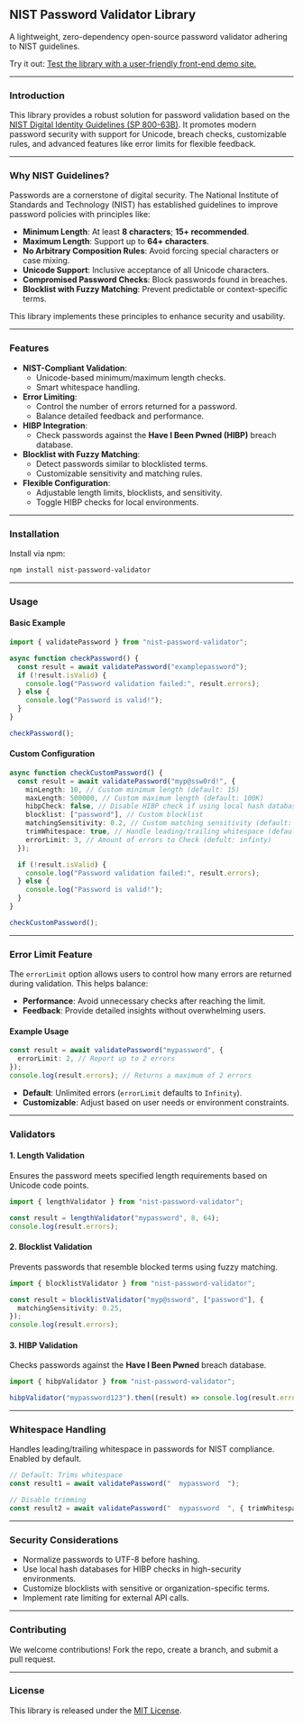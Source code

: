 ## **NIST Password Validator Library**

A lightweight, zero-dependency open-source password validator adhering to NIST guidelines.

Try it out: [Test the library with a user-friendly front-end demo site.](https://nist-password-validator.netlify.app/)

---

### **Introduction**

This library provides a robust solution for password validation based on the [NIST Digital Identity Guidelines (SP 800-63B)](https://pages.nist.gov/800-63-4/sp800-63b.html). It promotes modern password security with support for Unicode, breach checks, customizable rules, and advanced features like error limits for flexible feedback.

---

### **Why NIST Guidelines?**

Passwords are a cornerstone of digital security. The National Institute of Standards and Technology (NIST) has established guidelines to improve password policies with principles like:

- **Minimum Length**: At least **8 characters**; **15+ recommended**.
- **Maximum Length**: Support up to **64+ characters**.
- **No Arbitrary Composition Rules**: Avoid forcing special characters or case mixing.
- **Unicode Support**: Inclusive acceptance of all Unicode characters.
- **Compromised Password Checks**: Block passwords found in breaches.
- **Blocklist with Fuzzy Matching**: Prevent predictable or context-specific terms.

This library implements these principles to enhance security and usability.

---

### **Features**

- **NIST-Compliant Validation**:
  - Unicode-based minimum/maximum length checks.
  - Smart whitespace handling.
- **Error Limiting**:
  - Control the number of errors returned for a password.
  - Balance detailed feedback and performance.
- **HIBP Integration**:
  - Check passwords against the **Have I Been Pwned (HIBP)** breach database.
- **Blocklist with Fuzzy Matching**:
  - Detect passwords similar to blocklisted terms.
  - Customizable sensitivity and matching rules.
- **Flexible Configuration**:
  - Adjustable length limits, blocklists, and sensitivity.
  - Toggle HIBP checks for local environments.

---

### **Installation**

Install via npm:

```bash
npm install nist-password-validator
```

---

### **Usage**

#### **Basic Example**

```typescript
import { validatePassword } from "nist-password-validator";

async function checkPassword() {
  const result = await validatePassword("examplepassword");
  if (!result.isValid) {
    console.log("Password validation failed:", result.errors);
  } else {
    console.log("Password is valid!");
  }
}

checkPassword();
```

#### **Custom Configuration**

```typescript
async function checkCustomPassword() {
  const result = await validatePassword("myp@ssw0rd!", {
    minLength: 10, // Custom minimum length (default: 15)
    maxLength: 500000, // Custom maximum length (default: 100K)
    hibpCheck: false, // Disable HIBP check if using local hash database
    blocklist: ["password"], // Custom blocklist
    matchingSensitivity: 0.2, // Custom matching sensitivity (default: 0.25)
    trimWhitespace: true, // Handle leading/trailing whitespace (default: true)
    errorLimit: 3, // Amount of errors to Check (defult: infinty) 
  });

  if (!result.isValid) {
    console.log("Password validation failed:", result.errors);
  } else {
    console.log("Password is valid!");
  }
}

checkCustomPassword();
```

---

### **Error Limit Feature**

The `errorLimit` option allows users to control how many errors are returned during validation. This helps balance:

- **Performance**: Avoid unnecessary checks after reaching the limit.
- **Feedback**: Provide detailed insights without overwhelming users.

#### **Example Usage**

```typescript
const result = await validatePassword("mypassword", {
  errorLimit: 2, // Report up to 2 errors
});
console.log(result.errors); // Returns a maximum of 2 errors
```

- **Default**: Unlimited errors (`errorLimit` defaults to `Infinity`).
- **Customizable**: Adjust based on user needs or environment constraints.

---

### **Validators**

#### **1. Length Validation**

Ensures the password meets specified length requirements based on Unicode code points.

```typescript
import { lengthValidator } from "nist-password-validator";

const result = lengthValidator("mypassword", 8, 64);
console.log(result.errors);
```

#### **2. Blocklist Validation**

Prevents passwords that resemble blocked terms using fuzzy matching.

```typescript
import { blocklistValidator } from "nist-password-validator";

const result = blocklistValidator("myp@ssword", ["password"], {
  matchingSensitivity: 0.25,
});
console.log(result.errors);
```

#### **3. HIBP Validation**

Checks passwords against the **Have I Been Pwned** breach database.

```typescript
import { hibpValidator } from "nist-password-validator";

hibpValidator("mypassword123").then((result) => console.log(result.errors));
```

---

### **Whitespace Handling**

Handles leading/trailing whitespace in passwords for NIST compliance. Enabled by default.

```typescript
// Default: Trims whitespace
const result1 = await validatePassword("  mypassword  ");

// Disable trimming
const result2 = await validatePassword("  mypassword  ", { trimWhitespace: false });
```

---

### **Security Considerations**

- Normalize passwords to UTF-8 before hashing.
- Use local hash databases for HIBP checks in high-security environments.
- Customize blocklists with sensitive or organization-specific terms.
- Implement rate limiting for external API calls.

---

### **Contributing**

We welcome contributions! Fork the repo, create a branch, and submit a pull request. 

---

### **License**

This library is released under the [MIT License](LICENSE).
